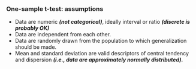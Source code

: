 ### One-sample t-test: assumptions

-   Data are numeric **_(not categorical)_**, ideally interval or ratio **_(discrete is probably OK)_**
-   Data are independent from each other.
-   Data are randomly drawn from the population to which generalization should be made.
-   Mean and standard deviation are valid descriptors of central tendency and dispersion **_(i.e., data are approximately normally distributed)._**
